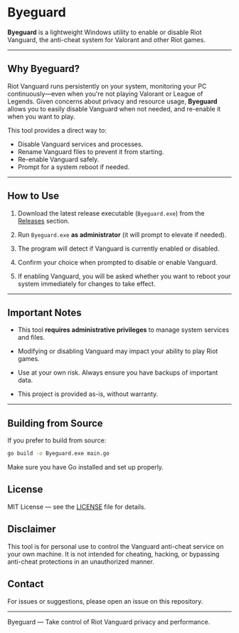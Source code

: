 # Byeguard

**Byeguard** is a lightweight Windows utility to enable or disable Riot Vanguard, the anti-cheat system for Valorant and other Riot games.

---

## Why Byeguard?

Riot Vanguard runs persistently on your system, monitoring your PC continuously—even when you're not playing Valorant or League of Legends. Given concerns about privacy and resource usage, **Byeguard** allows you to easily disable Vanguard when not needed, and re-enable it when you want to play.

This tool provides a direct way to:

- Disable Vanguard services and processes.
- Rename Vanguard files to prevent it from starting.
- Re-enable Vanguard safely.
- Prompt for a system reboot if needed.

---

## How to Use

1. Download the latest release executable (`Byeguard.exe`) from the [Releases](https://github.com/RedrootDEV/Byeguard/releases) section.

2. Run `Byeguard.exe` **as administrator** (it will prompt to elevate if needed).

3. The program will detect if Vanguard is currently enabled or disabled.

4. Confirm your choice when prompted to disable or enable Vanguard.

5. If enabling Vanguard, you will be asked whether you want to reboot your system immediately for changes to take effect.

---

## Important Notes

- This tool **requires administrative privileges** to manage system services and files.

- Modifying or disabling Vanguard may impact your ability to play Riot games.

- Use at your own risk. Always ensure you have backups of important data.

- This project is provided as-is, without warranty.

---

## Building from Source

If you prefer to build from source:

```bash
go build -o Byeguard.exe main.go
```

Make sure you have Go installed and set up properly.

## License

MIT License — see the [LICENSE](LICENSE) file for details.

## Disclaimer

This tool is for personal use to control the Vanguard anti-cheat service on your own machine. It is not intended for cheating, hacking, or bypassing anti-cheat protections in an unauthorized manner.

## Contact

For issues or suggestions, please open an issue on this repository.

---

Byeguard — Take control of Riot Vanguard privacy and performance.